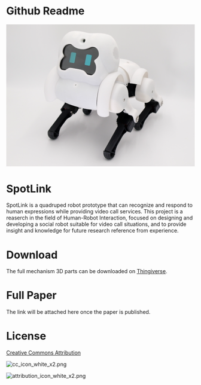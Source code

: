 # Github Readme

![Entity.png](images/Entity.png)

# SpotLink

SpotLink is a quadruped robot prototype that can recognize and respond to human expressions while providing video call services. This project is a reaserch in the field of Human-Robot Interaction, focused on designing and developing a social robot suitable for video call situations, and to provide insight and knowledge for future research reference from experience.

# Download

The full mechanism 3D parts can be downloaded on [Thingiverse](https://www.thingiverse.com/thing:6167898).

# Full Paper

The link will be attached here once the paper is published.

# License

[Creative Commons Attribution](https://creativecommons.org/licenses/by/3.0/)

![cc_icon_white_x2.png](Github%20Readme%20d90b6f0775cd44869a7b3053f1cbf16a/cc_icon_white_x2.png)

![attribution_icon_white_x2.png](Github%20Readme%20d90b6f0775cd44869a7b3053f1cbf16a/attribution_icon_white_x2.png)
